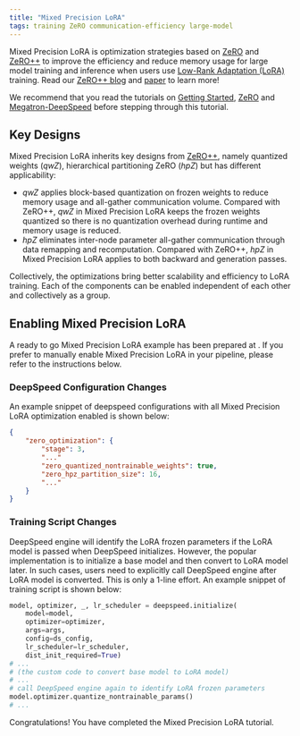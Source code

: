 ```yaml
---
title: "Mixed Precision LoRA"
tags: training ZeRO communication-efficiency large-model
---
```


Mixed Precision LoRA is optimization strategies based on [ZeRO](/tutorials/zero/) and [ZeRO++](/tutorials/zeropp/) to improve the efficiency and reduce memory usage for large model training and inference when users use [Low-Rank Adaptation (LoRA)]([/tutorials/zero/](https://arxiv.org/abs/2106.09685)) training. Read our [ZeRO++ blog](https://www.microsoft.com/en-us/research/blog/deepspeed-zero-a-leap-in-speed-for-llm-and-chat-model-training-with-4x-less-communication/) and [paper](https://arxiv.org/pdf/2306.10209.pdf) to learn more!

We recommend that you read the tutorials on [Getting Started](/getting-started/), [ZeRO](/tutorials/zero/)  and [Megatron-DeepSpeed](/tutorials/megatron/) before stepping through this tutorial.

## Key Designs
Mixed Precision LoRA inherits key designs from [ZeRO++](/tutorials/zeropp/), namely quantized weights (*qwZ*), hierarchical partitioning ZeRO (*hpZ*) but has different applicability:
 - *qwZ* applies block-based quantization on frozen weights to reduce memory usage and all-gather communication volume. Compared with ZeRO++, *qwZ* in Mixed Precision LoRA keeps the frozen weights quantized so there is no quantization overhead during runtime and memory usage is reduced.
 - *hpZ* eliminates inter-node parameter all-gather communication through data remapping and recomputation. Compared with ZeRO++, *hpZ* in Mixed Precision LoRA applies to both backward and generation passes.

Collectively, the optimizations bring better scalability and efficiency to LoRA training. Each of the components can be enabled independent of each other and collectively as a group.

## Enabling Mixed Precision LoRA

A ready to go Mixed Precision LoRA example has been prepared at . If you prefer to manually enable Mixed Precision LoRA in your pipeline, please refer to the instructions below.

### DeepSpeed Configuration Changes
An example snippet of deepspeed configurations with all Mixed Precision LoRA optimization enabled is shown below:
```json
{
    "zero_optimization": {
        "stage": 3,
        "..."
        "zero_quantized_nontrainable_weights": true,
        "zero_hpz_partition_size": 16,
        "..."
    }
}
```

### Training Script Changes
DeepSpeed engine will identify the LoRA frozen parameters if the LoRA model is passed when DeepSpeed initializes. However, the popular implementation is to initialize a base model and then convert to LoRA model later. In such cases, users need to explicitly call DeepSpeed engine after LoRA model is converted. This is only a 1-line effort. An example snippet of training script is shown below:

```python
model, optimizer, _, lr_scheduler = deepspeed.initialize(
    model=model,
    optimizer=optimizer,
    args=args,
    config=ds_config,
    lr_scheduler=lr_scheduler,
    dist_init_required=True)
# ...
# (the custom code to convert base model to LoRA model)
# ...
# call DeepSpeed engine again to identify LoRA frozen parameters
model.optimizer.quantize_nontrainable_params()
# ...
```

Congratulations! You have completed the Mixed Precision LoRA tutorial.
